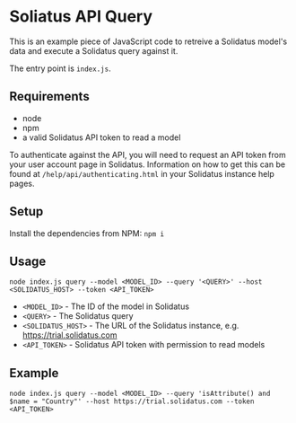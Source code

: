 # Soliatus API Query
This is an example piece of JavaScript code to retreive a Solidatus model's data and execute a Solidatus query against it.

The entry point is `index.js`.

## Requirements
* node
* npm
* a valid Solidatus API token to read a model

To authenticate against the API, you will need to request an API token from your user account page in Solidatus. Information on how to get this can be found at `/help/api/authenticating.html` in your Solidatus instance help pages.

## Setup

Install the dependencies from NPM:
`npm i`

## Usage

`node index.js query --model <MODEL_ID> --query '<QUERY>' --host <SOLIDATUS_HOST> --token <API_TOKEN>`

* `<MODEL_ID>` - The ID of the model in Solidatus
* `<QUERY>` - The Solidatus query
* `<SOLIDATUS_HOST>` - The URL of the Solidatus instance, e.g. https://trial.solidatus.com
* `<API_TOKEN>` - Solidatus API token with permission to read models

## Example

`node index.js query --model <MODEL_ID> --query 'isAttribute() and $name = "Country"' --host https://trial.solidatus.com --token <API_TOKEN>`
